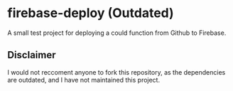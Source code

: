 # firebase-deploy (Outdated)

A small test project for deploying a could function from Github to Firebase.

## Disclaimer

I would not reccoment anyone to fork this repository, as the dependencies are outdated, and I have not maintained this project.
